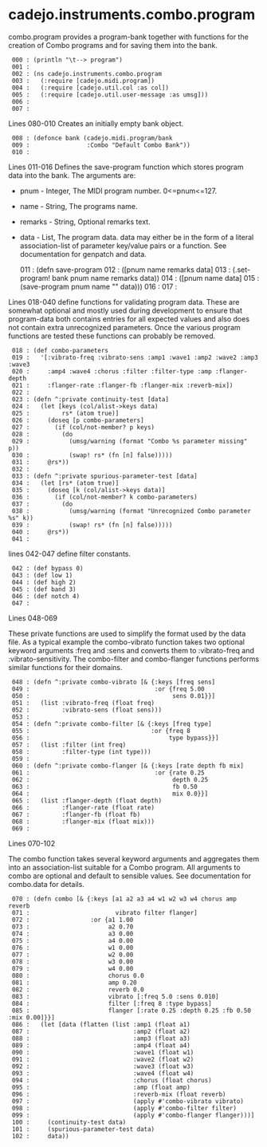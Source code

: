 cadejo.instruments.combo.program  
================================  

combo.program provides a program-bank together with functions for the
creation of Combo programs and for saving them into the bank.   

	 000 : (println "\t--> program")
	 001 : 
	 002 : (ns cadejo.instruments.combo.program
	 003 :   (:require [cadejo.midi.program])
	 004 :   (:require [cadejo.util.col :as col])
	 005 :   (:require [cadejo.util.user-message :as umsg]))
	 006 :
	 007 :  

Lines 080-010 Creates an initially empty bank object.  

	 008 : (defonce bank (cadejo.midi.program/bank 
	 009 :                :Combo "Default Combo Bank"))
	 010 :  

Lines 011-016 Defines the save-program function which stores program data
into the bank. The arguments are:  
* pnum - Integer, The MIDI program number. 0<=pnum<=127.  
* name - String, The programs name.  
* remarks - String, Optional remarks text.  
* data - List, The program data.  data may either be in the form of a
literal association-list of parameter key/value pairs or a function. See
documentation for genpatch and data.  

	 011 : (defn save-program 
	 012 :   ([pnum name remarks data]
	 013 :      (.set-program! bank pnum name remarks data))
	 014 :   ([pnum name data]
	 015 :      (save-program pnum name "" data)))
	 016 : 
	 017 :  

Lines 018-040 define functions for validating program data. These are
somewhat optional and mostly used during development to ensure that
program-data both contains entries for all expected values and also does
not contain extra unrecognized parameters. Once the various program
functions are tested these functions can probably be removed.  

	 018 : (def combo-parameters 
	 019 :   '[:vibrato-freq :vibrato-sens :amp1 :wave1 :amp2 :wave2 :amp3 :wave3
	 020 :     :amp4 :wave4 :chorus :filter :filter-type :amp :flanger-depth
	 021 :     :flanger-rate :flanger-fb :flanger-mix :reverb-mix])
	 022 : 
	 023 : (defn ^:private continuity-test [data]
	 024 :   (let [keys (col/alist->keys data)
	 025 :         rs* (atom true)]
	 026 :     (doseq [p combo-parameters]
	 027 :       (if (col/not-member? p keys)
	 028 :         (do 
	 029 :           (umsg/warning (format "Combo %s parameter missing" p))
	 030 :           (swap! rs* (fn [n] false)))))
	 031 :     @rs*))
	 032 : 
	 033 : (defn ^:private spurious-parameter-test [data]
	 034 :   (let [rs* (atom true)]
	 035 :     (doseq [k (col/alist->keys data)]
	 036 :       (if (col/not-member? k combo-parameters)
	 037 :         (do
	 038 :           (umsg/warning (format "Unrecognized Combo parameter %s" k))
	 039 :           (swap! rs* (fn [n] false)))))
	 040 :     @rs*))
	 041 :  

lines 042-047 define filter constants.  

	 042 : (def bypass 0)
	 043 : (def low 1)
	 044 : (def high 2)
	 045 : (def band 3)
	 046 : (def notch 4)
	 047 : 

Lines 048-069  

These private functions are used to simplify the format used by the data
file. As a typical example the combo-vibrato function takes two optional
keyword arguments :freq and :sens and converts them to :vibrato-freq and
:vibrato-sensitivity. The combo-filter and combo-flanger functions performs
similar functions for their domains.  


	 048 : (defn ^:private combo-vibrato [& {:keys [freq sens]
	 049 :                                   :or {freq 5.00
	 050 :                                        sens 0.01}}]
	 051 :   (list :vibrato-freq (float freq)
	 052 :         :vibrato-sens (float sens)))
	 053 : 
	 054 : (defn ^:private combo-filter [& {:keys [freq type]
	 055 :                                  :or {freq 8
	 056 :                                       type bypass}}]
	 057 :   (list :filter (int freq)
	 058 :         :filter-type (int type)))
	 059 : 
	 060 : (defn ^:private combo-flanger [& {:keys [rate depth fb mix]
	 061 :                                   :or {rate 0.25
	 062 :                                        depth 0.25
	 063 :                                        fb 0.50
	 064 :                                        mix 0.0}}]
	 065 :   (list :flanger-depth (float depth)
	 066 :         :flanger-rate (float rate)
	 067 :         :flanger-fb (float fb)
	 068 :         :flanger-mix (float mix)))
	 069 :   

Lines 070-102  

The combo function takes several keyword arguments and aggregates
them into an association-list suitable for a Combo program. All arguments
to combo are optional and default to sensible values. See documentation for
combo.data for details.  

	 070 : (defn combo [& {:keys [a1 a2 a3 a4 w1 w2 w3 w4 chorus amp reverb
	 071 :                        vibrato filter flanger]
	 072 :                 :or {a1 1.00
	 073 :                      a2 0.70
	 074 :                      a3 0.00
	 075 :                      a4 0.00
	 076 :                      w1 0.00
	 077 :                      w2 0.00
	 078 :                      w3 0.00
	 079 :                      w4 0.00
	 080 :                      chorus 0.0
	 081 :                      amp 0.20
	 082 :                      reverb 0.0
	 083 :                      vibrato [:freq 5.0 :sens 0.010]
	 084 :                      filter [:freq 8 :type bypass]
	 085 :                      flanger [:rate 0.25 :depth 0.25 :fb 0.50 :mix 0.00]}}]
	 086 :   (let [data (flatten (list :amp1 (float a1)
	 087 :                             :amp2 (float a2)
	 088 :                             :amp3 (float a3)
	 089 :                             :amp4 (float a4)
	 090 :                             :wave1 (float w1)
	 091 :                             :wave2 (float w2)
	 092 :                             :wave3 (float w3)
	 093 :                             :wave4 (float w4)
	 094 :                             :chorus (float chorus)
	 095 :                             :amp (float amp)
	 096 :                             :reverb-mix (float reverb)
	 097 :                             (apply #'combo-vibrato vibrato)
	 098 :                             (apply #'combo-filter filter)
	 099 :                             (apply #'combo-flanger flanger)))]
	 100 :     (continuity-test data)
	 101 :     (spurious-parameter-test data)
	 102 :     data))

